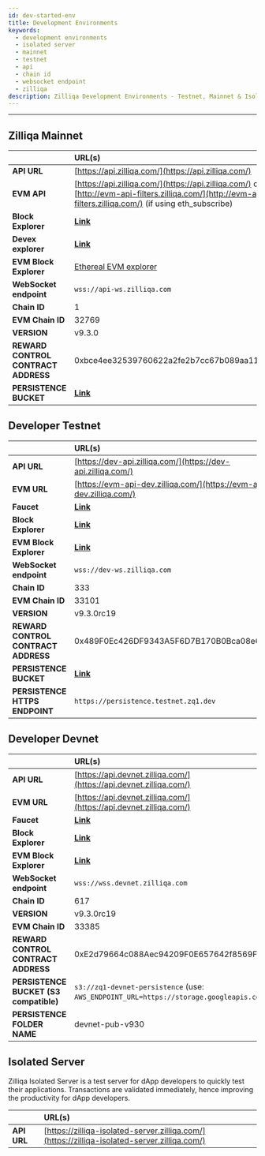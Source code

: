 ```yaml
---
id: dev-started-env
title: Development Environments
keywords:
  - development environments
  - isolated server
  - mainnet
  - testnet
  - api
  - chain id
  - websocket endpoint
  - zilliqa
description: Zilliqa Development Environments - Testnet, Mainnet & Isolated Server
---
```


---

## Zilliqa Mainnet

|                                     | URL(s)                                                                                                                                                      |
| :---------------------------------- | :---------------------------------------------------------------------------------------------------------------------------------------------------------- |
| **API URL**                         | [https://api.zilliqa.com/](https://api.zilliqa.com/)                                                                                                        |
| **EVM API**                         | [https://api.zilliqa.com/](https://api.zilliqa.com/) or [http://evm-api-filters.zilliqa.com/](http://evm-api-filters.zilliqa.com/) (if using eth_subscribe) |
| **Block Explorer**                  | [**Link**](https://viewblock.io/zilliqa)                                                                                                                    |
| **Devex explorer**                  | [**Link**](https://devex.zilliqa.com/)                                                                                                                      |
| **EVM Block Explorer**              | [Ethereal EVM explorer](https://evmx.zilliqa.com/overview)                                                                                                  |
| **WebSocket endpoint**              | `wss://api-ws.zilliqa.com`                                                                                                                                  |
| **Chain ID**                        | 1                                                                                                                                                           |
| **EVM Chain ID**                    | 32769                                                                                                                                                       |
| **VERSION**                         | v9.3.0                                                                                                                                                      |
| **REWARD CONTROL CONTRACT ADDRESS** | 0xbce4ee32539760622a2fe2b7cc67b089aa11b63a                                                                                                                  |
| **PERSISTENCE BUCKET**              | [**Link**](https://console.cloud.google.com/storage/browser/zq1-mainnet-persistence)                                                                        |

## Developer Testnet

|                                     | URL(s)                                                                               |
| :---------------------------------- | :----------------------------------------------------------------------------------- |
| **API URL**                         | [https://dev-api.zilliqa.com/](https://dev-api.zilliqa.com/)                         |
| **EVM URL**                         | [https://evm-api-dev.zilliqa.com/](https://evm-api-dev.zilliqa.com/)                 |
| **Faucet**                          | [**Link**](https://dev-wallet.zilliqa.com/home?network=testnet)                      |
| **Block Explorer**                  | [**Link**](https://viewblock.io/zilliqa?network=testnet)                             |
| **EVM Block Explorer**              | [**Link**](https://otterscan.testnet.zilliqa.com)                                    |
| **WebSocket endpoint**              | `wss://dev-ws.zilliqa.com`                                                           |
| **Chain ID**                        | 333                                                                                  |
| **EVM Chain ID**                    | 33101                                                                                |
| **VERSION**                         | v9.3.0rc19                                                                           |
| **REWARD CONTROL CONTRACT ADDRESS** | 0x489F0Ec426DF9343A5F6D7B170B0Bca08e6a81CE                                           |
| **PERSISTENCE BUCKET**              | [**Link**](https://console.cloud.google.com/storage/browser/zq1-testnet-persistence) |
| **PERSISTENCE HTTPS ENDPOINT**      | `https://persistence.testnet.zq1.dev`                                                |

## Developer Devnet

|                                        | URL(s)                                                                                 |
| :------------------------------------- | :------------------------------------------------------------------------------------- |
| **API URL**                            | [https://api.devnet.zilliqa.com/](https://api.devnet.zilliqa.com/)                     |
| **EVM URL**                            | [https://api.devnet.zilliqa.com/](https://api.devnet.zilliqa.com/)                     |
| **Faucet**                             | [**Link**](https://faucet.devnet.zilliqa.com)                                          |
| **Block Explorer**                     | [**Link**](https://devex.devnet.zilliqa.com)                                           |
| **EVM Block Explorer**                 | [**Link**](https://otterscan.devnet.zilliqa.com)                                       |
| **WebSocket endpoint**                 | `wss://wss.devnet.zilliqa.com`                                                         |
| **Chain ID**                           | 617                                                                                    |
| **VERSION**                            | v9.3.0rc19                                                                             |
| **EVM Chain ID**                       | 33385                                                                                  |
| **REWARD CONTROL CONTRACT ADDRESS**    | 0xE2d79664c088Aec94209F0E657642f8569FC12D8                                             |
| **PERSISTENCE BUCKET (S3 compatible)** | `s3://zq1-devnet-persistence` (use: `AWS_ENDPOINT_URL=https://storage.googleapis.com`) |
| **PERSISTENCE FOLDER NAME**            | devnet-pub-v930                                                                        |

## Isolated Server

Zilliqa Isolated Server is a test server for dApp developers to quickly test
their applications. Transactions are validated immediately, hence improving the
productivity for dApp developers.

|             | URL(s)                                                                                       |
| :---------- | :------------------------------------------------------------------------------------------- |
| **API URL** | [https://zilliqa-isolated-server.zilliqa.com/](https://zilliqa-isolated-server.zilliqa.com/) |
